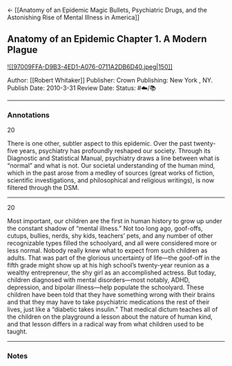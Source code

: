 <- [[Anatomy of an Epidemic Magic Bullets, Psychiatric Drugs, and the Astonishing Rise of Mental Illness in America]]

## Anatomy of an Epidemic Chapter 1. A Modern Plague

[ ![[97009FFA-D9B3-4ED1-A076-0711A2DB6D40.jpeg|150]] ](https://www.amazon.com/gp/aw/d/B0036S4EGE/ref=tmm_kin_swatch_0?ie=UTF8&qid=1666045897&sr=8-1)

Author: [[Robert Whitaker]]
Publisher: Crown Publishing: New York , NY.
Publish Date: 2010-3-31
Review Date:
Status: #☁️/📚 

___

### Annotations

20

There is one other, subtler aspect to this epidemic. Over the past twenty-five years, psychiatry has profoundly reshaped our society. Through its Diagnostic and Statistical Manual, psychiatry draws a line between what is “normal” and what is not. Our societal understanding of the human mind, which in the past arose from a medley of sources (great works of fiction, scientific investigations, and philosophical and religious writings), is now filtered through the DSM.

---

20

Most important, our children are the first in human history to grow up under the constant shadow of “mental illness.” Not too long ago, goof-offs, cutups, bullies, nerds, shy kids, teachers’ pets, and any number of other recognizable types filled the schoolyard, and all were considered more or less normal. Nobody really knew what to expect from such children as adults. That was part of the glorious uncertainty of life—the goof-off in the fifth grade might show up at his high school’s twenty-year reunion as a wealthy entrepreneur, the shy girl as an accomplished actress. But today, children diagnosed with mental disorders—most notably, ADHD, depression, and bipolar illness—help populate the schoolyard. These children have been told that they have something wrong with their brains and that they may have to take psychiatric medications the rest of their lives, just like a “diabetic takes insulin.” That medical dictum teaches all of the children on the playground a lesson about the nature of human kind, and that lesson differs in a radical way from what children used to be taught.

___

### Notes

